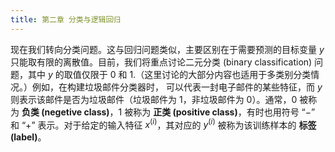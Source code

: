 ```yaml
---
title: 第二章 分类与逻辑回归
---
```

现在我们转向分类问题。这与回归问题类似，主要区别在于需要预测的目标变量 $y$ 只能取有限的离散值。目前，我们将重点讨论二元分类 (binary classification) 问题，其中 $y$ 的取值仅限于 $0$ 和 $1$.（这里讨论的大部分内容也适用于多类别分类情况。）例如，在构建垃圾邮件分类器时， 可以代表一封电子邮件的某些特征，而 $y$ 则表示该邮件是否为垃圾邮件（垃圾邮件为 $1$，非垃圾邮件为 $0$）。通常，$0$ 被称为 **负类 (negetive class)**，$1$ 被称为 **正类 (positive class)**，有时也用符号 “$-$” 和 “$+$” 表示。对于给定的输入特征 $x^{(i)}$，其对应的 $y^{(i)}$ 被称为该训练样本的 **标签 (label)**。
